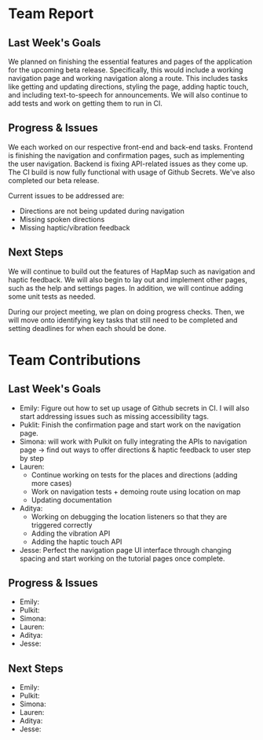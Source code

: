 # Team Report

## Last Week's Goals
We planned on finishing the essential features and pages of the application for the upcoming beta release. Specifically, this would include a working navigation page and working navigation along a route. This includes tasks like getting and updating directions, styling the page, adding haptic touch, and including text-to-speech for announcements. We will also continue to add tests and work on getting them to run in CI.

## Progress & Issues
We each worked on our respective front-end and back-end tasks. Frontend is finishing the navigation and confirmation pages, such as implementing the user navigation. Backend is fixing API-related issues as they come up. The CI build is now fully functional with usage of Github Secrets. We've also completed our beta release.

Current issues to be addressed are:
- Directions are not being updated during navigation
- Missing spoken directions
- Missing haptic/vibration feedback

## Next Steps
We will continue to build out the features of HapMap such as navigation and haptic feedback. We will also begin to lay out and implement other pages, such as the help and settings pages. In addition, we will continue adding some unit tests as needed.

During our project meeting, we plan on doing progress checks. Then, we will move onto identifying key tasks that still need to be completed and setting deadlines for when each should be done.

# Team Contributions

## Last Week's Goals
- Emily: Figure out how to set up usage of Github secrets in CI. I will also start addressing issues such as missing accessibility tags.
- Puklit: Finish the confirmation page and start work on the navigation page.
- Simona: will work with Pulkit on fully integrating the APIs to navigation page -> find out ways to offer directions & haptic feedback to user step by step
- Lauren:
    - Continue working on tests for the places and directions (adding more cases)
    - Work on navigation tests + demoing route using location on map
    - Updating documentation
- Aditya:
    - Working on debugging the location listeners so that they are triggered correctly
    - Adding the vibration API
    - Adding the haptic touch API
- Jesse: Perfect the navigation page UI interface through changing spacing and start working on the tutorial pages once complete.

## Progress & Issues
- Emily:
- Pulkit:
- Simona:
- Lauren:
- Aditya:
- Jesse:

## Next Steps
- Emily:
- Pulkit:
- Simona:
- Lauren:
- Aditya:
- Jesse:
